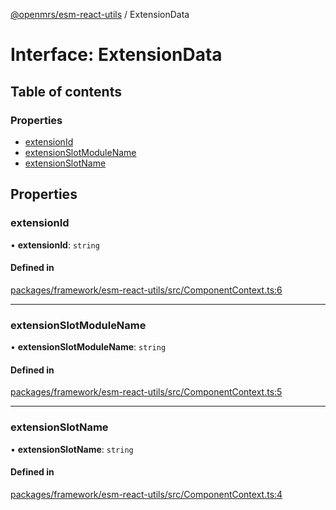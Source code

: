 [@openmrs/esm-react-utils](../API.md) / ExtensionData

# Interface: ExtensionData

## Table of contents

### Properties

- [extensionId](extensiondata.md#extensionid)
- [extensionSlotModuleName](extensiondata.md#extensionslotmodulename)
- [extensionSlotName](extensiondata.md#extensionslotname)

## Properties

### extensionId

• **extensionId**: `string`

#### Defined in

[packages/framework/esm-react-utils/src/ComponentContext.ts:6](https://github.com/openmrs/openmrs-esm-core/blob/master/packages/framework/esm-react-utils/src/ComponentContext.ts#L6)

___

### extensionSlotModuleName

• **extensionSlotModuleName**: `string`

#### Defined in

[packages/framework/esm-react-utils/src/ComponentContext.ts:5](https://github.com/openmrs/openmrs-esm-core/blob/master/packages/framework/esm-react-utils/src/ComponentContext.ts#L5)

___

### extensionSlotName

• **extensionSlotName**: `string`

#### Defined in

[packages/framework/esm-react-utils/src/ComponentContext.ts:4](https://github.com/openmrs/openmrs-esm-core/blob/master/packages/framework/esm-react-utils/src/ComponentContext.ts#L4)
